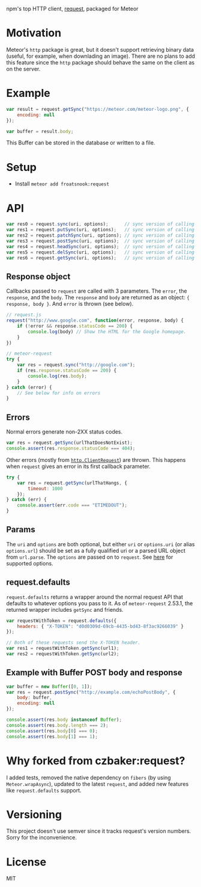 npm's top HTTP client, [request](https://github.com/request/request), packaged for Meteor

Motivation
==========
Meteor's `http` package is great, but it doesn't support retrieving binary data (useful, for example, when downlading an image).  There are no plans to add this feature since the `http` package should behave the same on the client as on the server.

Example
=======
```javascript
var result = request.getSync("https://meteor.com/meteor-logo.png", {
    encoding: null
});

var buffer = result.body;
```

This Buffer can be stored in the database or written to a file.

Setup
=====
* Install `meteor add froatsnook:request`

API
===
```javascript
var res0 = request.sync(uri, options);      // sync version of calling request directly
var res1 = request.putSync(uri, options);   // sync version of calling request.put
var res2 = request.patchSync(uri, options); // sync version of calling request.patch
var res3 = request.postSync(uri, options);  // sync version of calling request.post
var res4 = request.headSync(uri, options);  // sync version of calling request.head
var res5 = request.delSync(uri, options);   // sync version of calling request.del
var res6 = request.getSync(uri, options);   // sync version of calling request.get
```

Response object
---------------
Callbacks passed to `request` are called with 3 parameters.  The `error`, the `response`, and the `body`.  The `response` and `body` are returned as an object: `{ response, body }`.  And `error` is thrown (see below).

```javascript
// request.js
request("http://www.google.com", function(error, response, body) {
    if (!error && response.statusCode == 200) {
        console.log(body) // Show the HTML for the Google homepage.
    }
})

// meteor-request
try {
    var res = request.sync("http://google.com");
    if (res.response.statusCode == 200) {
        console.log(res.body);
    }
} catch (error) {
    // See below for info on errors
}
```

Errors
------
Normal errors generate non-2XX status codes.

```javascript
var res = request.getSync(urlThatDoesNotExist);
console.assert(res.response.statusCode === 404);
```

Other errors (mostly from [`http.ClientRequest`](http://nodejs.org/api/http.html#http_class_http_clientrequest)) are thrown.  This happens when `request` gives an error in its first callback parameter.

```javascript
try {
    var res = request.getSync(urlThatHangs, {
        timeout: 1000
    });
} catch (err) {
    console.assert(err.code === "ETIMEDOUT");
}
```

Params
------
The `uri` and `options` are both optional, but either `uri` or `options.uri` (or alias `options.url`) should be set as a fully qualified uri or a parsed URL object from `url.parse`.  The `options` are passed on to `request`.  See [here](https://github.com/request/request#requestoptions-callback) for supported options.

request.defaults
----------------
`request.defaults` returns a wrapper around the normal request API that defaults to whatever options you pass to it.  As of `meteor-request` 2.53.1, the returned wrapper includes `getSync` and friends.

```javascript
var requestWithToken = request.defaults({
    headers: { "X-TOKEN": "d0d0309d-69cb-4435-bd43-8f3ac9266039" }
});

// Both of these requests send the X-TOKEN header.
var res1 = requestWithToken.getSync(url1);
var res2 = requestWithToken.getSync(url2);
```

Example with Buffer POST body and response
------------------------------------------
```javascript
var buffer = new Buffer([0, 1]);
var res = request.postSync("http://example.com/echoPostBody", {
    body: buffer,
    encoding: null
});

console.assert(res.body instanceof Buffer);
console.assert(res.body.length === 2);
console.assert(res.body[0] === 0);
console.assert(res.body[1] === 1);
```

Why forked from czbaker:request?
================================
I added tests, removed the native dependency on `fibers` (by using `Meteor.wrapAsync`), updated to the latest `request`, and added new features like `request.defaults` support.

Versioning
==========
This project doesn't use semver since it tracks request's version numbers.  Sorry for the inconvenience.

License
=======
MIT

